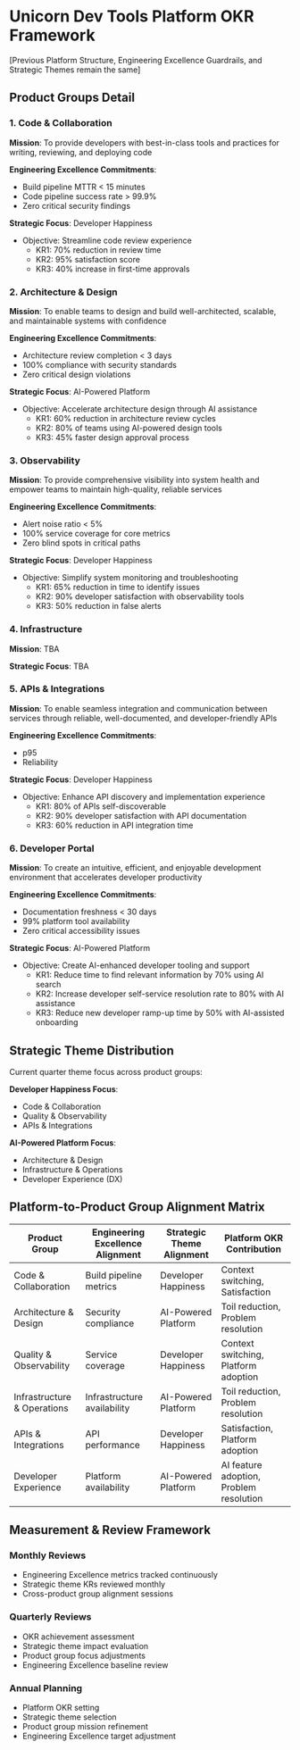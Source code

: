 # Unicorn Dev Tools Platform OKR Framework

[Previous Platform Structure, Engineering Excellence Guardrails, and Strategic Themes remain the same]

## Product Groups Detail

### 1. Code & Collaboration
**Mission**: To provide developers with best-in-class tools and practices for writing, reviewing, and deploying code

**Engineering Excellence Commitments**:
- Build pipeline MTTR < 15 minutes
- Code pipeline success rate > 99.9%
- Zero critical security findings

**Strategic Focus**: Developer Happiness
- Objective: Streamline code review experience
  - KR1: 70% reduction in review time
  - KR2: 95% satisfaction score
  - KR3: 40% increase in first-time approvals

### 2. Architecture & Design
**Mission**: To enable teams to design and build well-architected, scalable, and maintainable systems with confidence

**Engineering Excellence Commitments**:
- Architecture review completion < 3 days
- 100% compliance with security standards
- Zero critical design violations

**Strategic Focus**: AI-Powered Platform
- Objective: Accelerate architecture design through AI assistance
  - KR1: 60% reduction in architecture review cycles
  - KR2: 80% of teams using AI-powered design tools
  - KR3: 45% faster design approval process

### 3. Observability
**Mission**: To provide comprehensive visibility into system health and empower teams to maintain high-quality, reliable services

**Engineering Excellence Commitments**:
- Alert noise ratio < 5%
- 100% service coverage for core metrics
- Zero blind spots in critical paths

**Strategic Focus**: Developer Happiness
- Objective: Simplify system monitoring and troubleshooting
  - KR1: 65% reduction in time to identify issues
  - KR2: 90% developer satisfaction with observability tools
  - KR3: 50% reduction in false alerts

### 4. Infrastructure
**Mission**: TBA

**Strategic Focus**: TBA
### 5. APIs & Integrations
**Mission**: To enable seamless integration and communication between services through reliable, well-documented, and developer-friendly APIs

**Engineering Excellence Commitments**:
- p95
- Reliability

**Strategic Focus**: Developer Happiness
- Objective: Enhance API discovery and implementation experience
  - KR1: 80% of APIs self-discoverable
  - KR2: 90% developer satisfaction with API documentation
  - KR3: 60% reduction in API integration time

### 6. Developer Portal
**Mission**: To create an intuitive, efficient, and enjoyable development environment that accelerates developer productivity

**Engineering Excellence Commitments**:
- Documentation freshness < 30 days
- 99% platform tool availability
- Zero critical accessibility issues

**Strategic Focus**: AI-Powered Platform
- Objective: Create AI-enhanced developer tooling and support
  - KR1: Reduce time to find relevant information by 70% using AI search
  - KR2: Increase developer self-service resolution rate to 80% with AI assistance
  - KR3: Reduce new developer ramp-up time by 50% with AI-assisted onboarding

## Strategic Theme Distribution
Current quarter theme focus across product groups:

**Developer Happiness Focus**:
- Code & Collaboration
- Quality & Observability
- APIs & Integrations

**AI-Powered Platform Focus**:
- Architecture & Design
- Infrastructure & Operations
- Developer Experience (DX)

## Platform-to-Product Group Alignment Matrix

| Product Group | Engineering Excellence Alignment | Strategic Theme Alignment | Platform OKR Contribution |
|---------------|--------------------------------|-------------------------|------------------------|
| Code & Collaboration | Build pipeline metrics | Developer Happiness | Context switching, Satisfaction |
| Architecture & Design | Security compliance | AI-Powered Platform | Toil reduction, Problem resolution |
| Quality & Observability | Service coverage | Developer Happiness | Context switching, Platform adoption |
| Infrastructure & Operations | Infrastructure availability | AI-Powered Platform | Toil reduction, Problem resolution |
| APIs & Integrations | API performance | Developer Happiness | Satisfaction, Platform adoption |
| Developer Experience | Platform availability | AI-Powered Platform | AI feature adoption, Problem resolution |

## Measurement & Review Framework

### Monthly Reviews
- Engineering Excellence metrics tracked continuously
- Strategic theme KRs reviewed monthly
- Cross-product group alignment sessions

### Quarterly Reviews
- OKR achievement assessment
- Strategic theme impact evaluation
- Product group focus adjustments
- Engineering Excellence baseline review

### Annual Planning
- Platform OKR setting
- Strategic theme selection
- Product group mission refinement
- Engineering Excellence target adjustment